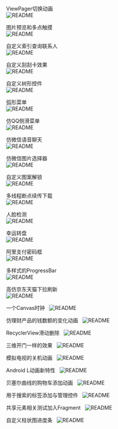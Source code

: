 ViewPager切换动画   
![README](https://github.com/shineflower/SampleAll/blob/master/screenshots/view_pager.gif)

图片预览和多点触摸   
![README](https://github.com/shineflower/SampleAll/blob/master/screenshots/zoom_image_view.gif)

自定义索引查询联系人   
![README](https://github.com/shineflower/SampleAll/blob/master/screenshots/indexable_contact.gif)

自定义刮刮卡效果   
![README](https://github.com/shineflower/SampleAll/blob/master/screenshots/scratch_card.gif)

自定义树形控件   
![README](https://github.com/shineflower/SampleAll/blob/master/screenshots/tree_view.gif)

弧形菜单   
![README](https://github.com/shineflower/SampleAll/blob/master/screenshots/arc_menu.gif)

仿QQ侧滑菜单   
![README](https://github.com/shineflower/SampleAll/blob/master/screenshots/qq_sliding_menu.gif)

仿微信语音聊天   
![README](https://github.com/shineflower/SampleAll/blob/master/screenshots/wechat_recorder.gif)

仿微信图片选择器   
![README](https://github.com/shineflower/SampleAll/blob/master/screenshots/wechat_image_picker.gif)

自定义图案解锁   
![README](https://github.com/shineflower/SampleAll/blob/master/screenshots/lock_pattern.gif)

多线程断点续传下载   
![README](https://github.com/shineflower/SampleAll/blob/master/screenshots/multiple_download.gif)

人脸检测   
![README](https://github.com/shineflower/SampleAll/blob/master/screenshots/face_detect.gif)

幸运转盘   
![README](https://github.com/shineflower/SampleAll/blob/master/screenshots/lucky_wheel.gif)

阿里支付密码框   
![README](https://github.com/shineflower/SampleAll/blob/master/screenshots/ali_pay.gif)

多样式的ProgressBar   
![README](https://github.com/shineflower/SampleAll/blob/master/screenshots/progress_bar.gif)

高仿京东天猫下拉刷新   
![README](https://github.com/shineflower/SampleAll/blob/master/screenshots/jd_tmall_refresh.gif)

一个Canvas时钟   
![README](https://github.com/shineflower/SampleAll/blob/master/screenshots/clock.png)

仿理财产品的钱数额的变化动画   
![README](https://github.com/shineflower/SampleAll/blob/master/screenshots/money_animation.gif)

RecyclerView滑动删除   
![README](https://github.com/shineflower/SampleAll/blob/master/screenshots/slide_delete.gif)

三维开门一样的效果   
![README](https://github.com/shineflower/SampleAll/blob/master/screenshots/open_door_3d.gif)

模拟电视的关机动画   
![README](https://github.com/shineflower/SampleAll/blob/master/screenshots/turn_off_tv.gif)

Android L动画新特性   
![README](https://github.com/shineflower/SampleAll/blob/master/screenshots/android_l_animation.gif)

贝塞尔曲线的购物车添加动画   
![README](https://github.com/shineflower/SampleAll/blob/master/screenshots/shopping_cart.gif)

用于搜索的标签添加与管理控件   
![README](https://github.com/shineflower/SampleAll/blob/master/screenshots/search_edit_text.gif)

共享元素相关测试加入Fragment   
![README](https://github.com/shineflower/SampleAll/blob/master/screenshots/share_element_animation.gif)

自定义柱状图进度条   
![README](https://github.com/shineflower/SampleAll/blob/master/screenshots/progress_linear_layout.gif)
